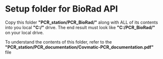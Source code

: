 # Setup folder for BioRad API

Copy this folder **"PCR_station/PCR_BioRad/"** along with ALL of its contents into you local **"C:/"** drive. The end result must look like **"C:/PCR_BioRad/"** on your local drive.

To understand the contents of this folder, refer to the **"PCR_station/PCR_documentation/Covmatic-PCR_documentation.pdf"** file
